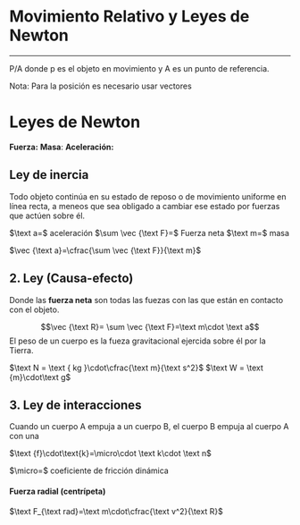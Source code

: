 # Movimiento Relativo y Leyes de Newton
---
P/A donde p es el objeto en movimiento y A es un punto de referencia.


Nota: Para la posición es necesario usar vectores 

# Leyes de Newton
**Fuerza:**
**Masa**:
**Aceleración:**

## Ley de inercia
Todo objeto continúa en su estado de reposo o de movimiento uniforme en línea recta, a meneos que sea obligado a cambiar ese estado por fuerzas que actúen sobre él.

$\text a=$ aceleración
$\sum \vec {\text F}=$ Fuerza neta
$\text m=$ masa

$\vec {\text a}=\cfrac{\sum \vec {\text F}}{\text m}$

## 2. Ley (Causa-efecto)
Donde las **fuerza neta** son todas las fuezas con las que están en contacto con el objeto.

$$\vec {\text R}= \sum \vec {\text F}=\text m\cdot \text a$$
El peso de un cuerpo es la fueza gravitacional ejercida sobre él por la Tierra.

$\text N = \text { kg }\cdot\cfrac{\text m}{\text s^2}$
$\text W = \text {m}\cdot\text g$

## 3. Ley de interacciones
Cuando un cuerpo A empuja a un cuerpo B, el cuerpo B empuja al cuerpo A con una 

$\text {f}\cdot\text{k}=\micro\cdot \text k\cdot \text n$

$\micro=$ coeficiente de fricción dinámica

#### Fuerza radial (centrípeta)

$\text F_{\text rad}=\text m\cdot\cfrac{\text v^2}{\text R}$

